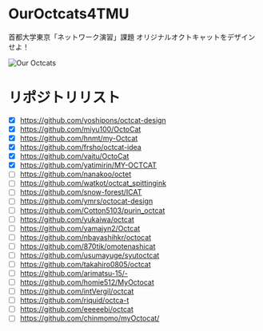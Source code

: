 # OurOctcats4TMU
首都大学東京「ネットワーク演習」課題 オリジナルオクトキャットをデザインせよ！

 ![Our Octcats](https://github.com/mapconcierge/OurOctcats4TMU/blob/master/%20OriginalOctcats2016networkTMU.png?raw=true)


# リポジトリリスト
- [x] https://github.com/yoshipons/octcat-design
- [x] https://github.com/miyu100/OctoCat
- [x] https://github.com/hnmt/my-Octcat
- [x] https://github.com/frsho/octcat-idea
- [x] https://github.com/vaitu/OctoCat
- [x] https://github.com/yatimirin/MY-OCTCAT
- [ ] https://github.com/nanakoo/octet
- [ ] https://github.com/watkot/octcat_spittingink
- [ ] https://github.com/snow-forest/ICAT
- [ ] https://github.com/ymrs/octocat-design
- [ ] https://github.com/Cotton5103/purin_octcat
- [ ] https://github.com/yukaiwa/octcat
- [ ] https://github.com/yamajyn2/Octcat
- [ ] https://github.com/nbayashihkr/octocat
- [ ] https://github.com/870tik/omotenashicat
- [ ] https://github.com/usumayuge/syutoctcat
- [ ] https://github.com/takahiro0805/octcat
- [ ] https://github.com/arimatsu-15/-
- [ ] https://github.com/homie512/MyOctocat
- [ ] https://github.com/intVergil/octcat
- [ ] https://github.com/riquid/octca-t
- [ ] https://github.com/eeeeebi/octcat
- [ ] https://github.com/chinmomo/myOctocat/
